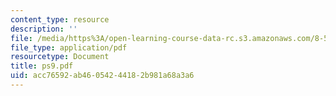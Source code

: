 ```yaml
---
content_type: resource
description: ''
file: /media/https%3A/open-learning-course-data-rc.s3.amazonaws.com/8-514-strongly-correlated-systems-in-condensed-matter-physics-fall-2003/acc76592ab46054244182b981a68a3a6_ps9.pdf
file_type: application/pdf
resourcetype: Document
title: ps9.pdf
uid: acc76592-ab46-0542-4418-2b981a68a3a6
---
```

